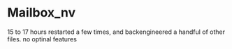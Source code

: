 # Mailbox_nv

15 to 17 hours 
restarted a few times, and backengineered a handful of other files. 
no optinal features
